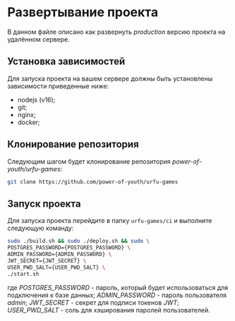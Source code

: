 # Развертывание проекта

В данном файле описано как развернуть *production* версию проекта на удалённом сервере.

## Установка зависимостей

Для запуска проекта на вашем сервере должны быть установлены зависимости приведенные ниже:

- nodejs (v16);
- git;
- nginx;
- docker;

## Клонирование репозитория

Следующим шагом будет клонирование репозитория *power-of-youth/urfu-games*:

```bash
git clone https://github.com/power-of-youth/urfu-games
```

## Запуск проекта

Для запуска проекта перейдите в папку `urfu-games/ci` и выполните следующую команду:

```bash
sudo ./build.sh && sudo ./deploy.sh && sudo \
POSTGRES_PASSWORD={POSTGRES_PASSWORD} \
ADMIN_PASSWORD={ADMIN_PASSWORD} \
JWT_SECRET={JWT_SECRET} \
USER_PWD_SALT={USER_PWD_SALT} \
./start.sh
```

где
*POSTGRES_PASSWORD* - пароль, который будет использоваться для подключения к базе данных;
*ADMIN_PASSWORD* - пароль пользователя *admin*;
*JWT_SECRET* - секрет для подписи токенов *JWT*;
*USER_PWD_SALT* - соль для хэширования паролей пользователей.

